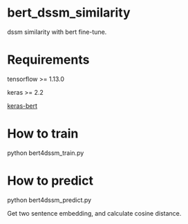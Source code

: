 # bert_dssm_similarity
dssm similarity with bert fine-tune.

# Requirements
tensorflow >= 1.13.0

keras >= 2.2

[keras-bert](https://github.com/CyberZHG/keras-bert)

# How to train
   python bert4dssm_train.py
   
# How to predict
   python bert4dssm_predict.py
   
   Get two sentence embedding, and calculate cosine distance.

